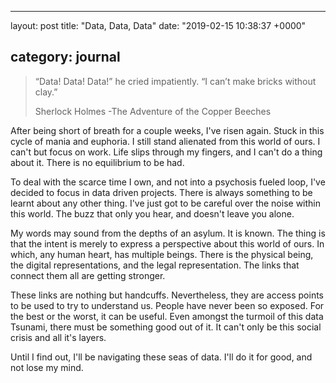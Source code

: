 * * *

layout: post
title: "Data, Data, Data"
date: "2019-02-15 10:38:37 +0000"

## category: journal

> “Data! Data! Data!” he cried impatiently. “I can’t make bricks without clay.”
>
> Sherlock Holmes -The Adventure of the Copper Beeches

After being short of breath for a couple weeks, I've risen again. Stuck in this
cycle of mania and euphoria. I still stand alienated from this world of ours. I
can't but focus on work. Life slips through my fingers, and I can't do a thing
about it. There is no equilibrium to be had.

To deal with the scarce time I own, and not into a psychosis fueled loop, I've
decided to focus in data driven projects. There is always something to be learnt
about any other thing. I've just got to be careful over the noise within this
world. The buzz that only you hear, and doesn't leave you alone.

My words may sound from the depths of an asylum. It is known. The thing is that
the intent is merely to express a perspective about this world of ours. In
which, any human heart, has multiple beings. There is the physical being, the
digital representations, and the legal representation. The links that connect
them all are getting stronger.

These links are nothing but handcuffs. Nevertheless, they are access points to
be used to try to understand us. People have never been so exposed. For the best or
the worst, it can be useful. Even amongst the turmoil of this data Tsunami,
there must be something good out of it. It can't only be this social crisis and
all it's layers.

Until I find out, I'll be navigating these seas of data. I'll do it for good,
and not lose my mind.
